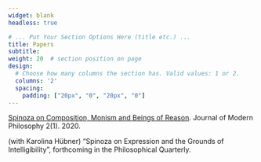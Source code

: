 ```yaml
---
widget: blank
headless: true

# ... Put Your Section Options Here (title etc.) ...
title: Papers
subtitle:
weight: 20  # section position on page
design:
  # Choose how many columns the section has. Valid values: 1 or 2.
  columns: '2'
  spacing:
    padding: ["20px", "0", "20px", "0"]
---
```


[Spinoza on Composition, Monism and Beings of Reason](http://doi.org/10.32881/jomp.74). Journal of Modern Philosophy 2(1). 2020.

(with Karolina Hübner) “Spinoza on Expression and the Grounds of Intelligibility”, forthcoming in the Philosophical Quarterly.
